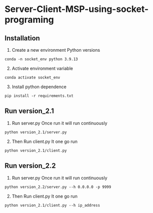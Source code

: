 # Server-Client-MSP-using-socket-programing

## Installation

1. Create a new environment Python versions
```
conda -n socket_env python 3.9.13
```
2. Activate environment variable
```
conda activate socket_env
```

3. Install python dependence
```
pip install -r requirements.txt
```

## Run version_2.1 
1. Run server.py Once run it will run continuously
```
python version_2.1/server.py
```

2. Then Run client.py It one go run
```
python version_2.1/client.py
```


## Run version_2.2
1. Run server.py Once run it will run continuously
```
python version_2.2/server.py --h 0.0.0.0 -p 9999
```

2. Then Run client.py It one go run
```
python version_2.1/client.py --h ip_address
```
